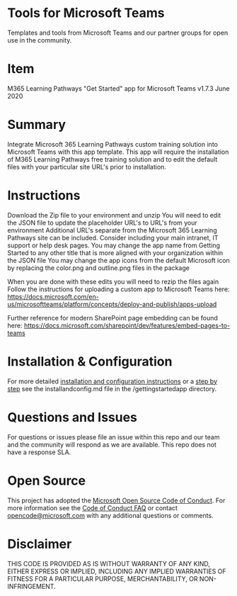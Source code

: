 # Tools for Microsoft Teams
Templates and tools from Microsoft Teams and our partner groups for open use in the community.

# Item

M365 Learning Pathways "Get Started" app for Microsoft Teams
v1.7.3 June 2020

# Summary

Integrate Microsoft 365 Learning Pathways custom training solution into Microsoft Teams with this app template. This app will require the installation of M365 Learning Pathways free training solution and to edit the default files with your particular site URL's prior to installation.  

# Instructions

Download the Zip file to your environment and unzip
You will need to edit the JSON file to update the placeholder URL's to URL's from your environment
Additional URL's separate from the Microsoft 365 Learning Pathways site can be included.  Consider including your main intranet, IT support or help desk pages. 
You may change the app name from Getting Started to any other title that is more aligned with your organization within the JSON file
You may change the app icons from the default Microsoft icon by replacing the color.png and outline.png files in the package

When you are done with these edits you will need to rezip the files again 
Follow the instructions for uploading a custom app to Microsoft Teams here:  https://docs.microsoft.com/en-us/microsoftteams/platform/concepts/deploy-and-publish/apps-upload

Further reference for modern SharePoint page embedding can be found here:
https://docs.microsoft.com/sharepoint/dev/features/embed-pages-to-teams

# Installation & Configuration
For more  detailed [installation and configuration instructions](./getstartedapp/installandconfig.md) or a  [step by step](./getstartedapp/installandconfig.md) see the installandconfig.md file in the /gettingstartedapp directory.


# Questions and Issues

For questions or issues please file an issue within this repo and our team and the community will respond as we are available.  This repo does not have a response SLA. 

# Open Source

This project has adopted the [Microsoft Open Source Code of Conduct](https://opensource.microsoft.com/codeofconduct/). For more information see the [Code of Conduct FAQ](https://opensource.microsoft.com/codeofconduct/faq/) or contact [opencode@microsoft.com](mailto:opencode@microsoft.com) with any additional questions or comments.

# Disclaimer
THIS CODE IS PROVIDED AS IS WITHOUT WARRANTY OF ANY KIND, EITHER EXPRESS OR IMPLIED, INCLUDING ANY IMPLIED WARRANTIES OF FITNESS FOR A PARTICULAR PURPOSE, MERCHANTABILITY, OR NON-INFRINGEMENT.

